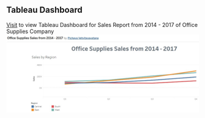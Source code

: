 ## Tableau Dashboard
[Visit](https://public.tableau.com/app/profile/pichaya.vetvitayavatana/viz/OfficeSuppliesSalesfrom2014-2017/Dashboard1) to view Tableau Dashboard for Sales Report from 2014 - 2017 of Office Supplies Company
![Tableau Dashboard Preview](Tableau_Sales_Dashboard.jpg)
